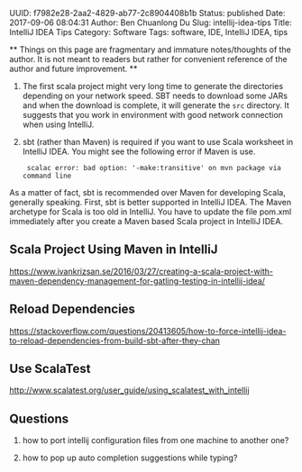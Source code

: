 UUID: f7982e28-2aa2-4829-ab77-2c8904408b1b
Status: published
Date: 2017-09-06 08:04:31
Author: Ben Chuanlong Du
Slug: intellij-idea-tips
Title: IntelliJ IDEA Tips
Category: Software
Tags: software, IDE, IntelliJ IDEA, tips

**
Things on this page are
fragmentary and immature notes/thoughts of the author.
It is not meant to readers
but rather for convenient reference of the author and future improvement.
**

1. The first scala project might very long time to generate the directories 
depending on your network speed. 
SBT needs to download some JARs and when the download is complete, 
it will generate the `src` directory.
It suggests that you work in environment with good network connection
when using IntelliJ.


2. sbt (rather than Maven) is required if you want to use Scala worksheet in IntelliJ IDEA. 
You might see the following error if Maven is use.

        scalac error: bad option: '-make:transitive' on mvn package via command line

As a matter of fact, 
sbt is recommended over Maven for developing Scala, 
generally speaking. 
First, 
sbt is better supported in IntelliJ IDEA. 
The Maven archetype for Scala is too old in IntelliJ.
You have to update the file pom.xml immediately after you create a Maven based Scala project in IntelliJ IDEA.


## Scala Project Using Maven in IntelliJ

https://www.ivankrizsan.se/2016/03/27/creating-a-scala-project-with-maven-dependency-management-for-gatling-testing-in-intellij-idea/



## Reload Dependencies

https://stackoverflow.com/questions/20413605/how-to-force-intellij-idea-to-reload-dependencies-from-build-sbt-after-they-chan

## Use ScalaTest 

http://www.scalatest.org/user_guide/using_scalatest_with_intellij


## Questions

1. how to port intellij configuration files from one machine to another one?

2. how to pop up auto completion suggestions while typing?



